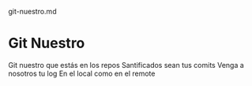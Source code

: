 git-nuestro.md
# Git Nuestro

Git nuestro que estás en los repos
Santificados sean tus comits
Venga a nosotros tu log
En el local como en el remote
